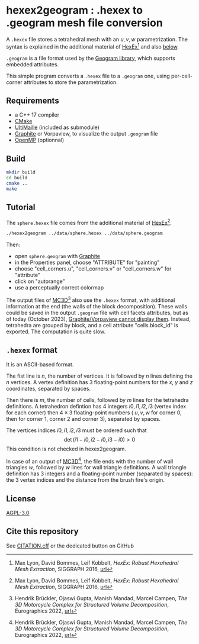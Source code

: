 # hexex2geogram : .hexex to .geogram mesh file conversion

A `.hexex` file stores a tetrahedral mesh with an $u,v,w$ parametrization. The syntax is explained in the additional material of [HexEx](https://www.graphics.rwth-aachen.de/publication/03260/)[^HexEx] and also [below](#hexex-format).

`.geogram` is a file format used by the [Geogram library](https://github.com/BrunoLevy/geogram/wiki/Mesh), which supports embedded attributes.

This simple program converts a `.hexex` file to a `.geogram` one, using per-cell-corner attributes to store the parametrization.

## Requirements

- a C++ 17 compiler
- [CMake](https://cmake.org/)
- [UltiMaille](https://github.com/ssloy/ultimaille) (included as submodule)
- [Graphite](https://github.com/BrunoLevy/GraphiteThree) or Vorpaview, to visualize the output `.geogram` file
- [OpenMP](https://www.openmp.org) (optionnal)

## Build

```bash
mkdir build
cd build
cmake ..
make
```

## Tutorial

The `sphere.hexex` file comes from the additional material of [HexEx](https://www.graphics.rwth-aachen.de/publication/03260/)[^HexEx].

```bash
./hexex2geogram ../data/sphere.hexex ../data/sphere.geogram
```

Then:
- open `sphere.geogram` with [Graphite](https://github.com/BrunoLevy/GraphiteThree)
- in the Properties panel, choose "ATTRIBUTE" for "painting"
- choose "cell_corners.u", "cell_corners.v" or "cell_corners.w" for "attribute"
- click on "autorange"
- use a perceptually correct colormap

The output files of [MC3D](https://github.com/HendrikBrueckler/MC3D)[^MC3D] also use the `.hexex` format, with additional information at the end (the walls of the block decomposition). These walls could be saved in the output `.geogram` file with cell facets attributes, but as of today (October 2023), [Graphite/Vorpaview cannot display them](https://github.com/BrunoLevy/geogram/issues/19). Instead, tetrahedra are grouped by block, and a cell attribute "cells.block_id" is exported. The computation is quite slow.

## `.hexex` format

It is an ASCII-based format.

The fist line is $n$, the number of vertices. It is followed by $n$ lines defining the $n$ vertices. A vertex definition has 3 floating-point numbers for the $x$, $y$ and $z$ coordinates, separated by spaces.

Then there is $m$, the number of cells, followed by $m$ lines for the tetrahedra definitions. A tetrahedron defintion has 4 integers $i0,i1,i2,i3$ (vertex index for each corner) then $4 \times 3$ floating-point numbers ( $u,v,w$ for corner 0, then for corner 1, corner 2 and corner 3), separated by spaces.

The vertices indices $i0,i1,i2,i3$ must be ordered such that
$$\det(i1-i0,i2-i0,i3-i0)>0$$
This condition is not checked in hexex2geogram.

In case of an output of [MC3D](https://github.com/HendrikBrueckler/MC3D)[^MC3D], the file ends with the number of wall triangles $w$, followed by $w$ lines for wall triangle definitions. A wall triangle definition has 3 integers and a floating-point number (separated by spaces): the 3 vertex indices and the distance from the brush fire's origin.

[^HexEx]:
    Max Lyon, David Bommes, Leif Kobbelt, *HexEx: Robust Hexahedral Mesh Extraction*, SIGGRAPH 2016, [url](https://www.graphics.rwth-aachen.de/publication/03260/)
[^MC3D]:
    Hendrik Brückler, Ojaswi Gupta, Manish Mandad, Marcel Campen, *The 3D Motorcycle Complex for Structured Volume Decomposition*, Eurographics 2022, [url](http://graphics.cs.uos.de/papers/3D_Motorcycle_Graph_EG2022.pdf)

## License

[AGPL-3.0](LICENSE)

## Cite this repository

See [CITATION.cff](CITATION.cff) or the dedicated button on GitHub